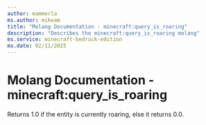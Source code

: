 ```yaml
---
author: mammerla
ms.author: mikeam
title: "Molang Documentation - minecraft:query_is_roaring"
description: "Describes the minecraft:query_is_roaring molang"
ms.service: minecraft-bedrock-edition
ms.date: 02/11/2025 
---
```


# Molang Documentation - minecraft:query_is_roaring

Returns 1.0 if the entity is currently roaring, else it returns 0.0.

